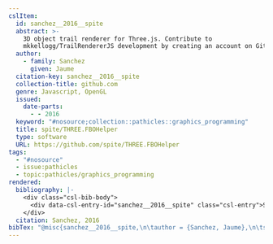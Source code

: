 ```yaml
---
cslItem:
  id: sanchez__2016__spite
  abstract: >-
    3D object trail renderer for Three.js. Contribute to
    mkkellogg/TrailRendererJS development by creating an account on GitHub.
  author:
    - family: Sanchez
      given: Jaume
  citation-key: sanchez__2016__spite
  collection-title: github.com
  genre: Javascript, OpenGL
  issued:
    date-parts:
      - - 2016
  keyword: "#nosource;collection::pathicles::graphics_programming"
  title: spite/THREE.FBOHelper
  type: software
  URL: https://github.com/spite/THREE.FBOHelper
tags:
  - "#nosource"
  - issue:pathicles
  - topic:pathicles/graphics_programming
rendered:
  bibliography: |-
    <div class="csl-bib-body">
      <div data-csl-entry-id="sanchez__2016__spite" class="csl-entry">Sanchez, J. 2016 <i>spite/THREE.FBOHelper</i>. (github.com). Available at: <a href='https://github.com/spite/THREE.FBOHelper.'>https://github.com/spite/THREE.FBOHelper.</a></div>
    </div>
  citation: Sanchez, 2016
bibTex: "@misc{sanchez__2016__spite,\n\tauthor = {Sanchez, Jaume},\n\tseries = {github.com},\n\tyear = {2016},\n\ttitle = {spite/{THREE}.{FBOHelper}},\n\ttype = {Javascript, {OpenGL}},\n\thowpublished = {https://github.com/spite/THREE.FBOHelper},\n}\n\n"
---
```


